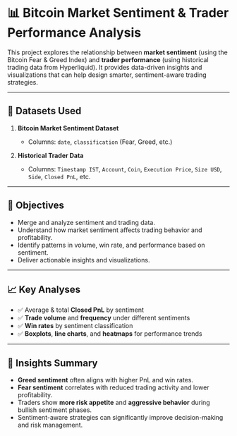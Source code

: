 # 📊 Bitcoin Market Sentiment & Trader Performance Analysis

This project explores the relationship between **market sentiment** (using the Bitcoin Fear & Greed Index) and **trader performance** (using historical trading data from Hyperliquid). It provides data-driven insights and visualizations that can help design smarter, sentiment-aware trading strategies.

---

## 📁 Datasets Used

1. **Bitcoin Market Sentiment Dataset**  
   - Columns: `date`, `classification` (Fear, Greed, etc.)

2. **Historical Trader Data**  
   - Columns: `Timestamp IST`, `Account`, `Coin`, `Execution Price`, `Size USD`, `Side`, `Closed PnL`, etc.

---

## 🧪 Objectives

- Merge and analyze sentiment and trading data.
- Understand how market sentiment affects trading behavior and profitability.
- Identify patterns in volume, win rate, and performance based on sentiment.
- Deliver actionable insights and visualizations.

---

## 📈 Key Analyses

- ✅ Average & total **Closed PnL** by sentiment
- ✅ **Trade volume** and **frequency** under different sentiments
- ✅ **Win rates** by sentiment classification
- ✅ **Boxplots**, **line charts**, and **heatmaps** for performance trends

---

## 📌 Insights Summary

- **Greed sentiment** often aligns with higher PnL and win rates.
- **Fear sentiment** correlates with reduced trading activity and lower profitability.
- Traders show **more risk appetite** and **aggressive behavior** during bullish sentiment phases.
- Sentiment-aware strategies can significantly improve decision-making and risk management.

